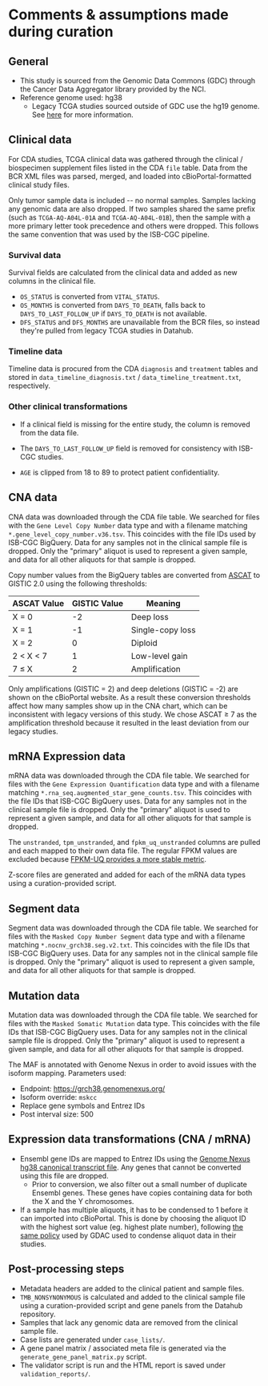# Comments & assumptions made during curation

## General

- This study is sourced from the Genomic Data Commons (GDC) through the Cancer Data Aggregator library provided by the NCI.
- Reference genome used: hg38
  - Legacy TCGA studies sourced outside of GDC use the hg19 genome. See [here](https://broadinstitute.atlassian.net/wiki/spaces/GDAC/pages/844334036/FAQ#FAQ-EndOfTCGAQ%3AIunderstandthatTCGAdatahasmigratedtotheGDC%2CbutwhydoIseediscrepanciesbetweenGDCandFireBrowse%3F) for more information.

## Clinical data

For CDA studies, TCGA clinical data was gathered through the clinical / biospecimen supplement files listed in the CDA `file` table. Data from the BCR XML files was parsed, merged, and loaded into cBioPortal-formatted clinical study files.

Only tumor sample data is included -- no normal samples. Samples lacking any genomic data are also dropped. If two samples shared the same prefix (such as `TCGA-AQ-A04L-01A` and `TCGA-AQ-A04L-01B`), then the sample with a more primary letter took precedence and others were dropped. This follows the same convention that was used by the ISB-CGC pipeline.

### Survival data

Survival fields are calculated from the clinical data and added as new columns in the clinical file.

- `OS_STATUS` is converted from `VITAL_STATUS`.
- `OS_MONTHS` is converted from `DAYS_TO_DEATH`, falls back to `DAYS_TO_LAST_FOLLOW_UP` if `DAYS_TO_DEATH` is not available.
- `DFS_STATUS` and `DFS_MONTHS` are unavailable from the BCR files, so instead they're pulled from legacy TCGA studies in Datahub.

### Timeline data

Timeline data is procured from the CDA `diagnosis` and `treatment` tables and stored in `data_timeline_diagnosis.txt` / `data_timeline_treatment.txt`, respectively.

### Other clinical transformations

- If a clinical field is missing for the entire study, the column is removed from the data file.
- The `DAYS_TO_LAST_FOLLOW_UP` field is removed for consistency with ISB-CGC studies.

- `AGE` is clipped from 18 to 89 to protect patient confidentiality.

## CNA data

CNA data was downloaded through the CDA file table. We searched for files with the `Gene Level Copy Number` data type and with a filename matching `*.gene_level_copy_number.v36.tsv`. This coincides with the file IDs used by ISB-CGC BigQuery. Data for any samples not in the clinical sample file is dropped. Only the "primary" aliquot is used to represent a given sample, and data for all other aliquots for that sample is dropped.

Copy number values from the BigQuery tables are converted from [ASCAT](https://www.pnas.org/doi/10.1073/pnas.1009843107) to GISTIC 2.0 using the following thresholds:

| ASCAT Value | GISTIC Value | Meaning |
|---|---|---|
| X = 0 | -2 | Deep loss |
| X = 1 | -1 | Single-copy loss |
| X = 2 | 0 | Diploid |
| 2 &lt; X &lt; 7 | 1 | Low-level gain |
| 7 &le; X | 2 | Amplification |

Only amplifications (GISTIC = 2) and deep deletions (GISTIC = -2) are shown on the cBioPortal website. As a result these conversion thresholds affect how many samples show up in the CNA chart, which can be inconsistent with legacy versions of this study. We chose ASCAT &ge; 7 as the amplification threshold because it resulted in the least deviation from our legacy studies.

## mRNA Expression data

mRNA data was downloaded through the CDA file table. We searched for files with the `Gene Expression Quantification` data type and with a filename matching `*.rna_seq.augmented_star_gene_counts.tsv`. This coincides with the file IDs that ISB-CGC BigQuery uses. Data for any samples not in the clinical sample file is dropped. Only the "primary" aliquot is used to represent a given sample, and data for all other aliquots for that sample is dropped.

The `unstranded`, `tpm_unstranded`, and `fpkm_uq_unstranded` columns are pulled and each mapped to their own data file. The regular FPKM values are excluded because [FPKM-UQ provides a more stable metric](https://docs.gdc.cancer.gov/Data/Bioinformatics_Pipelines/Expression_mRNA_Pipeline/#upper-quartile-fpkm).

Z-score files are generated and added for each of the mRNA data types using a curation-provided script.

## Segment data

Segment data was downloaded through the CDA file table. We searched for files with the `Masked Copy Number Segment` data type and with a filename matching `*.nocnv_grch38.seg.v2.txt`. This coincides with the file IDs that ISB-CGC BigQuery uses. Data for any samples not in the clinical sample file is dropped. Only the "primary" aliquot is used to represent a given sample, and data for all other aliquots for that sample is dropped.

## Mutation data

Mutation data was downloaded through the CDA file table. We searched for files with the `Masked Somatic Mutation` data type. This coincides with the file IDs that ISB-CGC BigQuery uses. Data for any samples not in the clinical sample file is dropped. Only the "primary" aliquot is used to represent a given sample, and data for all other aliquots for that sample is dropped.

The MAF is annotated with Genome Nexus in order to avoid issues with the isoform mapping. Parameters used:
- Endpoint: https://grch38.genomenexus.org/
- Isoform override: `mskcc`
- Replace gene symbols and Entrez IDs
- Post interval size: 500

## Expression data transformations (CNA / mRNA)

- Ensembl gene IDs are mapped to Entrez IDs using the [Genome Nexus hg38 canonical transcript file](https://github.com/genome-nexus/genome-nexus-importer/blob/master/data/grch38_ensembl95/export/ensembl_biomart_canonical_transcripts_per_hgnc.txt). Any genes that cannot be converted using this file are dropped.
  - Prior to conversion, we also filter out a small number of duplicate Ensembl genes. These genes have copies containing data for both the X and the Y chromosomes.
- If a sample has multiple aliquots, it has to be condensed to 1 before it can imported into cBioPortal. This is done by choosing the aliquot ID with the highest sort value (eg. highest plate number), following [the same policy](https://broadinstitute.atlassian.net/wiki/spaces/GDAC/pages/844334036/FAQ#FAQ-replicateFilteringQ%3AWhatdoyoudowhenmultiplealiquotbarcodesexistforagivensample%2Fportion%2Fanalytecombination%3F) used by GDAC used to condense aliquot data in their studies.

## Post-processing steps

- Metadata headers are added to the clinical patient and sample files.
- `TMB_NONSYNONYMOUS` is calculated and added to the clinical sample file using a curation-provided script and gene panels from the Datahub repository.
- Samples that lack any genomic data are removed from the clinical sample file.
- Case lists are generated under `case_lists/`.
- A gene panel matrix / associated meta file is generated via the `generate_gene_panel_matrix.py` script.
- The validator script is run and the HTML report is saved under `validation_reports/`.